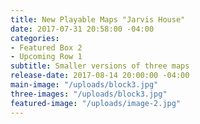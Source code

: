 ```yaml
---
title: New Playable Maps "Jarvis House"
date: 2017-07-31 20:58:00 -04:00
categories:
- Featured Box 2
- Upcoming Row 1
subtitle: Smaller versions of three maps
release-date: 2017-08-14 20:00:00 -04:00
main-image: "/uploads/block3.jpg"
three-images: "/uploads/block3.jpg"
featured-image: "/uploads/image-2.jpg"
---
```


